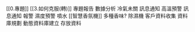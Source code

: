[[0.專題]]
[[3.如何克服(轉)]]
專題報告
數據分析
	冷氣未關
		訊息通知
	高溫預警
		訊息通知
			報警
	濕度預警
		噴水
			[[智慧香氛機]]
				多種香味?
		除濕機
	客戶資料收集
		資料庫規劃
			動態資料庫建立
			存放資料
			